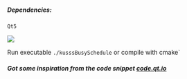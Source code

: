 ##### Dependencies:

```Qt5```


![](assets/screenshot.png)

Run executable 
```` ./kusssBusySchedule ````
or compile with cmake`

##### Got some inspiration from the code snippet [code.qt.io](https://code.qt.io/cgit/qt/qtbase.git/tree/examples/widgets/richtext/calendar?h=5.15)
